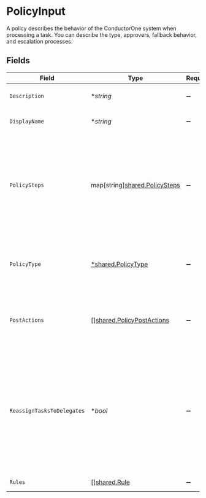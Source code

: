 # PolicyInput

A policy describes the behavior of the ConductorOne system when processing a task. You can describe the type, approvers, fallback behavior, and escalation processes.


## Fields

| Field                                                                                                                                                                      | Type                                                                                                                                                                       | Required                                                                                                                                                                   | Description                                                                                                                                                                |
| -------------------------------------------------------------------------------------------------------------------------------------------------------------------------- | -------------------------------------------------------------------------------------------------------------------------------------------------------------------------- | -------------------------------------------------------------------------------------------------------------------------------------------------------------------------- | -------------------------------------------------------------------------------------------------------------------------------------------------------------------------- |
| `Description`                                                                                                                                                              | **string*                                                                                                                                                                  | :heavy_minus_sign:                                                                                                                                                         | The description of the Policy.                                                                                                                                             |
| `DisplayName`                                                                                                                                                              | **string*                                                                                                                                                                  | :heavy_minus_sign:                                                                                                                                                         | The display name of the Policy.                                                                                                                                            |
| `PolicySteps`                                                                                                                                                              | map[string][shared.PolicySteps](../../../pkg/models/shared/policysteps.md)                                                                                                 | :heavy_minus_sign:                                                                                                                                                         | A map of string(policy type) to steps in a policy. This structure is leftover from a previous design, and should only ever have one key->value set.                        |
| `PolicyType`                                                                                                                                                               | [*shared.PolicyType](../../../pkg/models/shared/policytype.md)                                                                                                             | :heavy_minus_sign:                                                                                                                                                         | Indicates the type of this policy. Can also be used to get the value from policySteps.                                                                                     |
| `PostActions`                                                                                                                                                              | [][shared.PolicyPostActions](../../../pkg/models/shared/policypostactions.md)                                                                                              | :heavy_minus_sign:                                                                                                                                                         | An array of actions (ordered) to take place after a policy completes processing.                                                                                           |
| `ReassignTasksToDelegates`                                                                                                                                                 | **bool*                                                                                                                                                                    | :heavy_minus_sign:                                                                                                                                                         | A policy configuration option that allows for reassinging tasks to delgated users. This level of delegation refers to the individual delegates users set on their account. |
| `Rules`                                                                                                                                                                    | [][shared.Rule](../../../pkg/models/shared/rule.md)                                                                                                                        | :heavy_minus_sign:                                                                                                                                                         | The rules field.                                                                                                                                                           |